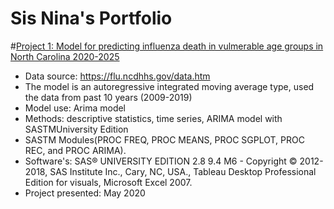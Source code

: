 # Sis Nina's Portfolio


#[Project 1: Model for predicting influenza death in vulmerable age groups in North Carolina 2020-2025](https://nasadata.github.io/Sis_Portfolio/)

* Data source: https://flu.ncdhhs.gov/data.htm
* The model is an autoregressive integrated moving average type, used the data from past 10 years (2009-2019)
* Model use: Arima model
* Methods: descriptive statistics, time series, ARIMA model with SASTMUniversity Edition 
* SASTM Modules(PROC FREQ, PROC  MEANS, PROC SGPLOT, PROC REC, and PROC ARIMA).
* Software's: SAS® UNIVERSITY EDITION 2.8 9.4 M6 - Copyright © 2012-2018, SAS Institute Inc., Cary, NC, USA., Tableau Desktop Professional Edition for             visuals, Microsoft Excel 2007.
* Project presented: May 2020


